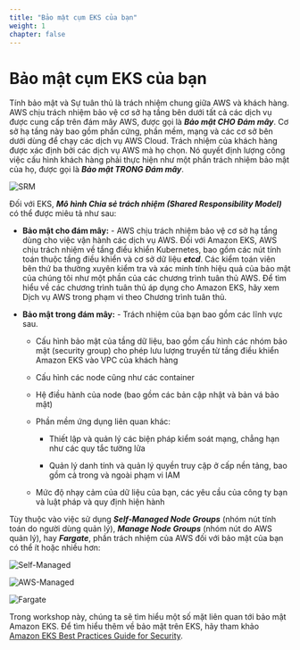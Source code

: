 ```yaml
---
title: "Bảo mật cụm EKS của bạn"
weight: 1
chapter: false
---
```


# Bảo mật cụm EKS của bạn

Tính bảo mật và Sự tuân thủ là trách nhiệm chung giữa AWS và khách hàng. AWS chịu trách nhiệm bảo vệ cơ sở hạ tầng bên dưới tất cả các dịch vụ được cung cấp trên đám mây AWS, được gọi là **_Bảo mật CHO Đám mây_**. Cơ sở hạ tầng này bao gồm phần cứng, phần mềm, mạng và các cơ sở bên dưới dùng để chạy các dịch vụ AWS Cloud. Trách nhiệm của khách hàng được xác định bởi các dịch vụ AWS mà họ chọn. Nó quyết định lượng công việc cấu hình khách hàng phải thực hiện như một phần trách nhiệm bảo mật của họ, được gọi là **_Bảo mật TRONG Đám mây_**.

![SRM](../images/home/0001-Shared_Responsibility_Model.png)

Đối với EKS, **_Mô hình Chia sẻ trách nhiệm (Shared Responsibility Model)_** có thể được miêu tả như sau:

- **Bảo mật cho đám mây:** - AWS chịu trách nhiệm bảo vệ cơ sở hạ tầng dùng cho việc vận hành các dịch vụ AWS. Đối với Amazon EKS, AWS chịu trách nhiệm về tầng điều khiển Kubernetes, bao gồm các nút tính toán thuộc tầng điều khiển và cơ sở dữ liệu **_etcd_**. Các kiểm toán viên bên thứ ba thường xuyên kiểm tra và xác minh tính hiệu quả của bảo mật của chúng tôi như một phần của các chương trình tuân thủ AWS. Để tìm hiểu về các chương trình tuân thủ áp dụng cho Amazon EKS, hãy xem Dịch vụ AWS trong phạm vi theo Chương trình tuân thủ.

- **Bảo mật trong đám mây:** - Trách nhiệm của bạn bao gồm các lĩnh vực sau.

    - Cấu hình bảo mật của tầng dữ liệu, bao gồm cấu hình các nhóm bảo mật (security group) cho phép lưu lượng truyền từ tầng điều khiển Amazon EKS vào VPC của khách hàng

    - Cấu hình các node cũng như các container

    - Hệ điều hành của node (bao gồm các bản cập nhật và bản vá bảo mật)

    - Phần mềm ứng dụng liên quan khác:

        - Thiết lập và quản lý các biện pháp kiểm soát mạng, chẳng hạn như các quy tắc tường lửa

        - Quản lý danh tính và quản lý quyền truy cập ở cấp nền tảng, bao gồm cả trong và ngoài phạm vi IAM

    - Mức độ nhạy cảm của dữ liệu của bạn, các yêu cầu của công ty bạn và luật pháp và quy định hiện hành

Tùy thuộc vào việc sử dụng **_Self-Managed Node Groups_** (nhóm nút tính toán do người dùng quản lý), **_Manage Node Groups_** (nhóm nút do AWS quản lý), hay **_Fargate_**, phần trách nhiệm của AWS đối với bảo mật của bạn có thể ít hoặc nhiều hơn:

![Self-Managed](../images/home/0002-eks-self.jpg)

![AWS-Managed](../images/home/0003-eks-managed.jpg)

![Fargate](../images/home/0004-eks-fargate.jpg)

Trong workshop này, chúng ta sẽ tìm hiểu một số mặt liên quan tới bảo mật Amazon EKS. Để tìm hiểu thêm về bảo mật trên EKS, hãy tham khảo [Amazon EKS Best Practices Guide for Security](https://aws.github.io/aws-eks-best-practices/security/docs/).